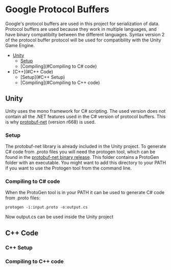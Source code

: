 # Google Protocol Buffers
Google's protocol buffers are used in this project for serialization of data. Protocol buffers are used because they work in multiple languages, and have binary compatibilty between the different languages. Syntax version 2 of the protocol buffer protocol will be used for compatibility with the Unity Game Engine.

- [Unity](#Unity)
  - [Setup](#Setup)
  - [Compiling](#Compiling to C# code)
- [C++](#C++ Code)
  - [Setup](#C++ Setup)
  - [Compiling](#Compiling to C++ code)

## Unity
Unity uses the mono framework for C# scripting. The used version does not contain all the .NET features used in the C# version of protocol buffers. This is why [protobuf-net](https://github.com/mgravell/protobuf-net) (version r668) is used.

### Setup
The protobuf-net library is already included in the Unity project. To generate C# code from .proto files you will need the protogen tool, which can be found in the [protobuf-net binary release](https://storage.googleapis.com/google-code-archive-downloads/v2/code.google.com/protobuf-net/protobuf-net%20r668.zip). This folder contains a ProtoGen folder with an executable. You might want to add this directory to your PATH if you want to use the Protogen tool from the command line.

### Compiling to C# code
When the ProtoGen tool is in your PATH it can be used to generate C# code from .proto files:
```
protogen -i:input.proto -o:output.cs
```
Now output.cs can be used inside the Unity project

## C++ Code
### C++ Setup
### Compiling to C++ code
